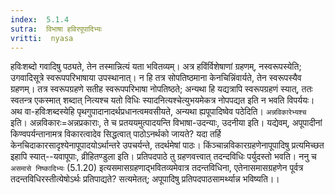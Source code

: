```yaml
---
index:  5.1.4
sutra:  विभाषा हविरपूपादिभ्यः
vritti:  nyasa
---
```


हविःशब्दो गवादिषु पठ्यते, तेन तस्मान्नित्यं यता भवितव्यम्। अत्र हविंर्विशेषाणां ग्रहणम्, नस्वरूपस्येति; उगवादिसूत्रे स्वरूपपरिभाषाया उपस्थानात्। न हि तत्र सोपतिष्ठमाना केनचिन्निंवार्यते, तेन स्वरूपस्यैव ग्रहणम्। तत्र स्वरूपग्रहणे सतीह स्वरूपपरिभाषा नोपतिष्ठते; अन्यथा हि यद्यत्रापि स्वरूपग्रहणं स्यात्, ततः स्वतन्त्र एकस्मात् शब्दात् नित्यश्च यतो विधिः स्यादनित्यश्चेत्युभयमेकत्र नोपपद्यत इति न भवति विपर्ययः। अथ वा-हविःशब्दस्येहि पृथगुपादानादर्थप्रधानत्वमवसीयते, अन्यथा ह्यपूपादिष्वेव पठेदिति। `अन्नविकारेभ्यश्च` इति। अन्नविकारः=अन्नप्रकाराः, ते च प्रतययमुत्पादयन्ति विभाषा-उदन्याः, उदनीया इति। यद्येवम्, अपूपादीनां किण्वपर्यन्तानामत्र विकारत्वादेव सिद्धत्वात् पाठोऽनर्थको जायते? यदा तर्हि केनचिदाकारसादृश्येनापूपादयोऽर्थान्तरे उपचर्यन्ते, तदर्थमेषां पाठः। किंञ्चान्नविकारग्रहणेनापूपादिषु प्रत्यमिच्छत इहापि स्यात्--यवापूपाः, व्रीहितण्डुला इति। प्रतिपदपाठे तु ग्रहणवत्त्वात् तदन्दविधिः पर्युदस्तो भवति। ननु च `असमासे निष्कादिभ्यः` (5.1.20) इत्यसमासग्रहणाद्भवितव्यमेवात्र तदन्तविधिना, एतेनासमासग्रहणेन पूर्वत्र तदन्तविधिरस्तीत्येषोऽर्थः प्रतिपाद्यते? सत्यमेतत्; अपूपादिषु प्रतिपदपाठसामर्थ्यान्न भविष्यति।।


